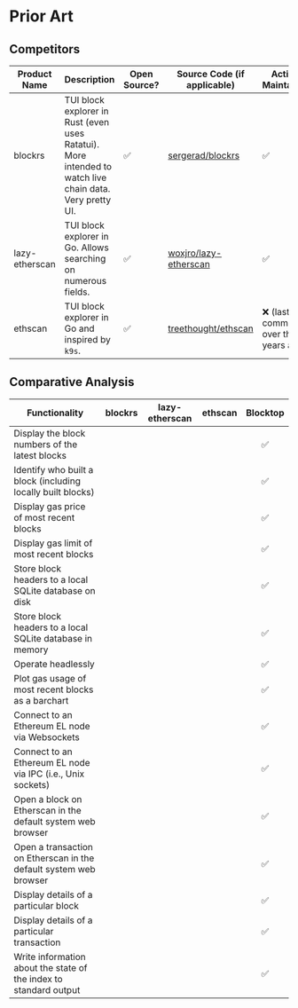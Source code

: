 # Prior Art #

## Competitors ##

| Product Name | Description | Open Source? | Source Code (if applicable) | Actively Maintained? |
| --- | --- | --- | --- | --- |
| blockrs | TUI block explorer in Rust (even uses Ratatui). More intended to watch live chain data. Very pretty UI. | ✅ | [sergerad/blockrs](https://github.com/sergerad/blockrs) | ✅ |
| lazy-etherscan | TUI block explorer in Go. Allows searching on numerous fields. | ✅ | [woxjro/lazy-etherscan](https://github.com/woxjro/lazy-etherscan) | ✅ |
| ethscan | TUI block explorer in Go and inspired by `k9s`. | ✅ | [treethought/ethscan](https://github.com/treethought/ethscan) | ❌ (last commit was over three years ago) |

## Comparative Analysis ##

| Functionality                                                                            | blockrs | lazy-etherscan | ethscan | Blocktop |
|------------------------------------------------------------------------------------------|:-------:|:--------------:|:-------:|:--------:|
| Display the block numbers of the latest blocks                                           |         |                |         |    ✅    |
| Identify who built a block (including locally built blocks)                              |         |                |         |    ✅    |
| Display gas price of most recent blocks                                                  |         |                |         |    ✅    |
| Display gas limit of most recent blocks                                                  |         |                |         |    ✅    |
| Store block headers to a local SQLite database on disk                                   |         |                |         |    ✅    |
| Store block headers to a local SQLite database in memory                                 |         |                |         |    ✅    |
| Operate headlessly                                                                       |         |                |         |    ✅    |
| Plot gas usage of most recent blocks as a barchart                                       |         |                |         |    ✅    |
| Connect to an Ethereum EL node via Websockets                                            |         |                |         |    ✅    |
| Connect to an Ethereum EL node via IPC (i.e., Unix sockets)                             |         |                |         |    ✅    |
| Open a block on Etherscan in the default system web browser                             |         |                |         |    ✅    |
| Open a transaction on Etherscan in the default system web browser                       |         |                |         |    ✅    |
| Display details of a particular block                                                    |         |                |         |    ✅    |
| Display details of a particular transaction                                              |         |                |         |    ✅    |
| Write information about the state of the index to standard output                        |         |                |         |    ✅    |

